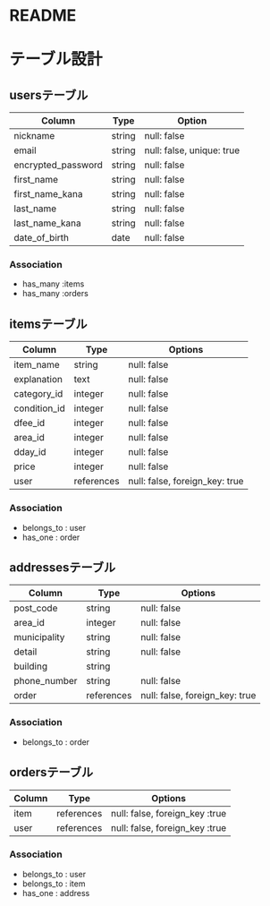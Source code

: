 # README

# テーブル設計
## usersテーブル
| Column             |  Type   | Option       |
| ------------------ | ------- | ------------ |
| nickname           | string  | null: false  |
| email              | string  | null: false, unique: true
| encrypted_password | string  | null: false  |
| first_name         | string  | null: false  |
| first_name_kana    | string  | null: false  |
| last_name          | string  | null: false  |
| last_name_kana     | string  | null: false  |
| date_of_birth      | date    | null: false  |
### Association
* has_many :items
* has_many :orders

## itemsテーブル
| Column      | Type     | Options     |
| ---------   | -------  | ----------- |
| item_name   | string   | null: false |
| explanation | text     | null: false |
| category_id | integer  | null: false |
| condition_id| integer  | null: false |
| dfee_id    | integer  | null: false |
| area_id     | integer  | null: false |
| dday_id   | integer  | null: false |
| price       | integer  | null: false |
| user        |references| null: false, foreign_key: true
### Association
* belongs_to : user
* has_one : order

## addressesテーブル
| Column      | Type     | Options     |
| ---------   | -------  | ----------- |
| post_code   | string   | null: false |
| area_id     | integer  | null: false |
| municipality| string   | null: false |
| detail      | string   | null: false |
| building    | string   |             |
| phone_number| string   | null: false |
| order       |references| null: false, foreign_key: true
### Association
* belongs_to : order


## ordersテーブル
| Column     |Type       |Options     |
| -----------|---------  |------------|
| item       | references|null: false, foreign_key :true
| user       | references|null: false, foreign_key :true
### Association
* belongs_to : user
* belongs_to : item
* has_one : address